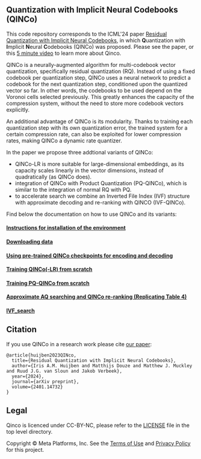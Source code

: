 ## **Q**uantization with **I**mplicit **N**eural **C**odebooks (QINCo)

This code repository corresponds to the ICML'24 paper [Residual Quantization with Implicit Neural Codebooks](https://arxiv.org/pdf/2401.14732.pdf), in which **Q**uantization with **I**mplicit **N**eural **C**odebooks (QINCo) was proposed. 
Please see the paper, or this [5 minute video](https://www.youtube.com/watch?v=Qa7cpvj0yNo) to learn more about Qinco.

QINCo is a neurally-augmented algorithm for multi-codebook vector quantization, specifically residual quantization (RQ). Instead of using a fixed codebook per quantization step, QINCo uses a neural network to predict a codebook for the next quantization step, conditioned upon the quantized vector so far. In other words, the codebooks to be used depend on the Voronoi cells selected previously. This greatly enhances the capacity of the compression system, without the need to store more codebook vectors explicitly. 

An additional advantage of QINCo is its modularity. Thanks to training each quantization step with its own quantization error, the trained system for a certain compression rate, can also be exploited for lower compression rates, making QINCo a dynamic rate quantizer.

In the paper we propose three addtional variants of QINCo:

- QINCo-LR is more suitable for large-dimensional embeddings, as its capacity scales linearly in the vector dimensions, instead of quadratically (as QINCo does).
- integration of QINCo with Product Quantization (PQ-QINCo), which is similar to the integration of normal RQ with PQ.
- to accelerate search we combine an Inverted File Index (IVF) structure with approximate decoding and re-ranking with QINCO (IVF-QINCo).


Find below the documentation on how to use QINCo and its variants:

#### [Instructions for installation of the environment](docs/installation.md)

#### [Downloading data](docs/downloading_data.md)

#### [Using pre-trained QINCo checkpoints for encoding and decoding](docs/checkpoints.md)

#### [Training QINCo(-LR) from scratch](docs/training.md)

#### [Training PQ-QINCo from scratch](docs/PQ_QINCo.md)

#### [Approximate AQ searching and QINCo re-ranking (Replicating Table 4)](docs/AQ_approximate_search.md)

#### [IVF_search](docs/IVF_search)

## Citation

If you use QINCo in a research work please cite [our paper](https://arxiv.org/abs/2401.14732):

```
@article{huijben2023QINco,
  title={Residual Quantization with Implicit Neural Codebooks},
  author={Iris A.M. Huijben and Matthijs Douze and Matthew J. Muckley and Ruud J.G. van Sloun and Jakob Verbeek},
  year={2024},
  journal={arXiv preprint},
  volume={2401.14732}
}
```

## Legal

Qinco is licenced under CC-BY-NC, please refer to the [LICENSE](LICENSE) file in the top level directory.

Copyright © Meta Platforms, Inc. See the [Terms of Use](https://opensource.fb.com/legal/terms/) and [Privacy Policy](https://opensource.fb.com/legal/privacy/) for this project.
